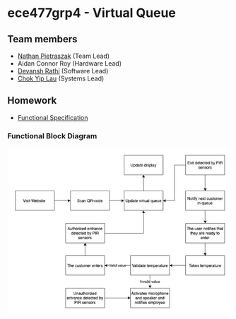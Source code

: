 # ece477grp4 - Virtual Queue
## Team members
* [Nathan Pietraszak](https://github.com/natepzak) (Team Lead)
* Aidan Connor Roy (Hardware Lead)
* [Devansh Rathi](https://github.com/DevanshRathi1) (Software Lead)
* [Chok Yip Lau](https://github.com/lauchokyip) (Systems Lead)

## Homework 
* [Functional Specification](HW/ECE477HW2.pdf)

### Functional Block Diagram
![Functional Block Diagram](image1.png)
